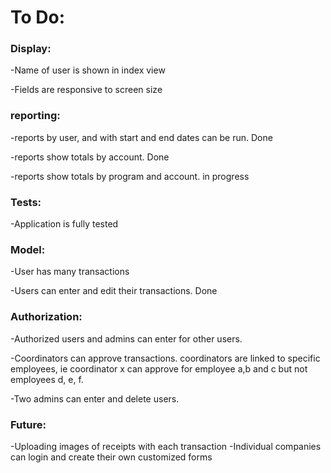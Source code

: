 # To Do:

### Display: 

-Name of user is shown in index view

-Fields are responsive to screen size



### reporting:

-reports by user, and with start and end dates can be run.  Done

-reports show totals by account. Done

-reports show totals by program and account. in progress


### Tests:  

-Application is fully tested


### Model: 

-User has many transactions

-Users can enter and edit their transactions. Done


### Authorization:

-Authorized users and admins can enter for other users.  

-Coordinators can approve transactions. coordinators are linked to specific employees, ie coordinator x can approve for employee a,b and c but not employees d, e, f.

-Two admins can enter and delete users. 



### Future:  

-Uploading images of receipts with each transaction
-Individual companies can login and create their own customized forms
